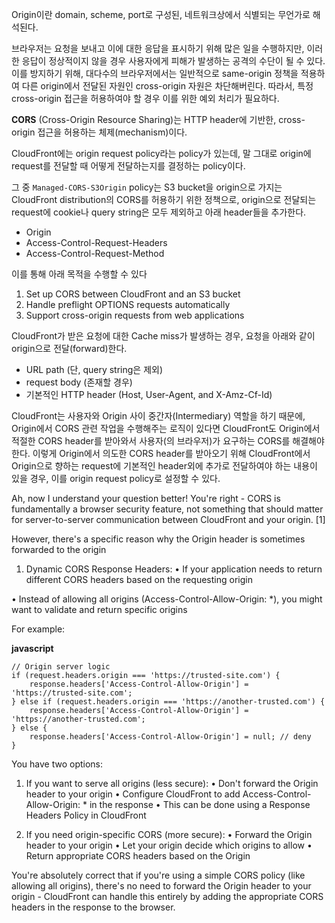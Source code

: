 Origin이란 domain, scheme, port로 구성된, 네트워크상에서 식별되는 무언가로 해석된다.

브라우저는 요청을 보내고 이에 대한 응답을 표시하기 위해 많은 일을 수행하지만, 이러한 응답이 정상적이지 않을 경우 사용자에게 피해가 발생하는 공격의 수단이 될 수 있다.
이를 방지하기 위해, 대다수의 브라우저에서는 일반적으로 same-origin 정책을 적용하여 다른 origin에서 전달된 자원인 cross-origin 자원은 차단해버린다.
따라서, 특정 cross-origin 접근을 허용하여야 할 경우 이를 위한 예외 처리가 필요하다.

**CORS** (Cross-Origin Resource Sharing)는 HTTP header에 기반한, cross-origin 접근을 허용하는 체제(mechanism)이다.

CloudFront에는 origin request policy라는 policy가 있는데, 말 그대로 origin에 request를 전달할 때 어떻게 전달하는지를 결정하는 policy이다.

그 중 `Managed-CORS-S3Origin` policy는 S3 bucket을 origin으로 가지는 CloudFront distribution의 CORS를 허용하기 위한 정책으로, origin으로 전달되는 request에 cookie나 query string은 모두 제외하고 아래 header들을 추가한다.
- Origin
- Access-Control-Request-Headers
- Access-Control-Request-Method

이를 통해 아래 목적을 수행할 수 있다
1. Set up CORS between CloudFront and an S3 bucket
2. Handle preflight OPTIONS requests automatically
3. Support cross-origin requests from web applications


CloudFront가 받은 요청에 대한 Cache miss가 발생하는 경우, 요청을 아래와 같이 origin으로 전달(forward)한다.
- URL path (단, query string은 제외)
- request body (존재할 경우)
- 기본적인 HTTP header (Host, User-Agent, and X-Amz-Cf-Id)

CloudFront는 사용자와 Origin 사이 중간자(Intermediary) 역할을 하기 때문에, Origin에서 CORS 관련 작업을 수행해주는 로직이 있다면 CloudFront도 Origin에서 적절한 CORS header를 받아와서 사용자(의 브라우저)가 요구하는 CORS를 해결해야 한다.
이렇게 Origin에서 의도한 CORS header를 받아오기 위해 CloudFront에서 Origin으로 향하는 request에 기본적인 header외에 추가로 전달하여야 하는 내용이 있을 경우, 이를 origin request policy로 설정할 수 있다.

Ah, now I understand your question better! You're right - CORS is fundamentally a browser security feature, not something that should matter for server-to-server communication between CloudFront and your origin. [1]

However, there's a specific reason why the Origin header is sometimes forwarded to the origin

1. Dynamic CORS Response Headers:
• If your application needs to return different CORS headers based on the requesting origin 

• Instead of allowing all origins (Access-Control-Allow-Origin: *), you might want to validate and return specific origins
  
For example:

**javascript**

```
// Origin server logic
if (request.headers.origin === 'https://trusted-site.com') {
    response.headers['Access-Control-Allow-Origin'] = 'https://trusted-site.com';
} else if (request.headers.origin === 'https://another-trusted.com') {
    response.headers['Access-Control-Allow-Origin'] = 'https://another-trusted.com';
} else {
    response.headers['Access-Control-Allow-Origin'] = null; // deny
}
```
  
You have two options:
1. If you want to serve all origins (less secure):
• Don't forward the Origin header to your origin
• Configure CloudFront to add Access-Control-Allow-Origin: * in the response
• This can be done using a Response Headers Policy in CloudFront

2. If you need origin-specific CORS (more secure):
• Forward the Origin header to your origin
• Let your origin decide which origins to allow
• Return appropriate CORS headers based on the Origin

You're absolutely correct that if you're using a simple CORS policy (like allowing all origins), there's no need to forward the Origin header to your origin - CloudFront can handle this entirely by adding the appropriate CORS headers in the response to the browser.
